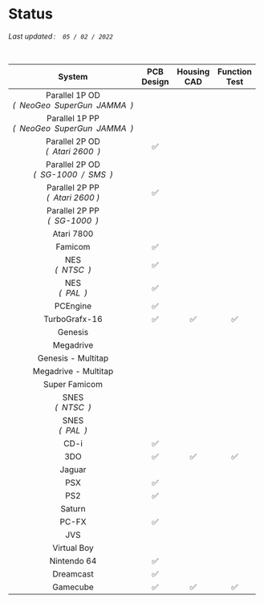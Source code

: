 # Status

*Last updated : ` 05 / 02 / 2022`*

<br>

<div align = center>

| System | PCB <br> Design | Housing <br> CAD | Function <br> Test |
|:------:|:----------:|:-----------:|:---------------:|
| Parallel 1P OD <br> *( NeoGeo SuperGun JAMMA )* 
| Parallel 1P PP <br> *( NeoGeo SuperGun JAMMA )*
| Parallel 2P OD <br> *( Atari 2600 )* | ✅
| Parallel 2P OD <br> *( SG-1000 / SMS )*
| Parallel 2P PP <br> *( Atari 2600 )* | ✅
| Parallel 2P PP <br> *( SG-1000 )*
| Atari 7800
| Famicom | ✅
| NES <br> *( NTSC )* | ✅
| NES <br> *( PAL )* | ✅
| PCEngine | ✅
| TurboGrafx-16 | ✅ | ✅ | ✅
| Genesis
| Megadrive
| Genesis - Multitap
| Megadrive - Multitap
| Super Famicom
| SNES <br> *( NTSC )*
| SNES <br> *( PAL )*
| CD-i | ✅
| 3DO | ✅ | ✅ | ✅
| Jaguar
| PSX | ✅
| PS2 | ✅
| Saturn
| PC-FX | ✅
| JVS
| Virtual Boy
| Nintendo 64 | ✅
| Dreamcast | ✅
| Gamecube | ✅ | ✅ | ✅

</div>

<br>